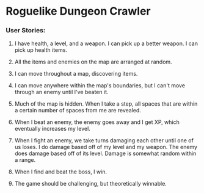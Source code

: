 # Roguelike Dungeon Crawler
[]()

### User Stories:

1. I have health, a level, and a weapon. I can pick up a better weapon. I can pick up health items.

2. All the items and enemies on the map are arranged at random.

3. I can move throughout a map, discovering items.

4. I can move anywhere within the map's boundaries, but I can't move through an enemy until I've beaten it.

5. Much of the map is hidden. When I take a step, all spaces that are within a certain number of spaces from me are revealed.

6. When I beat an enemy, the enemy goes away and I get XP, which eventually increases my level.

7. When I fight an enemy, we take turns damaging each other until one of us loses. I do damage based off of my level and my weapon. The enemy does damage based off of its level. Damage is somewhat random within a range.

8. When I find and beat the boss, I win.

9. The game should be challenging, but theoretically winnable.

